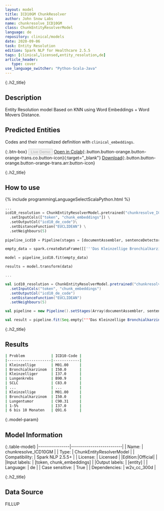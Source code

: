 ```yaml
---
layout: model
title: ICD10GM ChunkResolver
author: John Snow Labs
name: chunkresolve_ICD10GM
class: ChunkEntityResolverModel
language: de
repository: clinical/models
date: 2020-09-06
task: Entity Resolution
edition: Spark NLP for Healthcare 2.5.5
tags: [clinical,licensed,entity_resolution,de]
article_header:
   type: cover
use_language_switcher: "Python-Scala-Java"
---
```


{:.h2_title}
## Description
Entity Resolution model Based on KNN using Word Embeddings + Word Movers Distance.

## Predicted Entities 
Codes and their normalized definition with `clinical_embeddings`.

{:.btn-box}
<button class="button button-orange" disabled>Live Demo</button>
[Open in Colab](https://colab.research.google.com/github/JohnSnowLabs/spark-nlp-workshop/blob/master/tutorials/Certification_Trainings/Healthcare/14.German_Healthcare_Models.ipynb){:.button.button-orange.button-orange-trans.co.button-icon}{:target="_blank"}
[Download](https://s3.amazonaws.com/auxdata.johnsnowlabs.com/clinical/models/chunkresolve_ICD10GM_de_2.5.5_2.4_1599431635423.zip){:.button.button-orange.button-orange-trans.arr.button-icon}

{:.h2_title}
## How to use 
<div class="tabs-box" markdown="1">

{% include programmingLanguageSelectScalaPython.html %}

```python
...
icd10_resolution = ChunkEntityResolverModel.pretrained("chunkresolve_ICD10GM",'de','clinical/models') \
  .setInputCols(["token", "chunk_embeddings"]) \
  .setOutputCol("icd10_de_code")\
  .setDistanceFunction("EUCLIDEAN") \
  .setNeighbours(5)
    
pipeline_icd10 = Pipeline(stages = [documentAssembler, sentenceDetector, tokenizer, stopwords, de_embeddings, de_ner, ner_converter, chunk_embeddings, icd10_resolution])

empty_data = spark.createDataFrame([['''Das Kleinzellige Bronchialkarzinom (Kleinzelliger Lungenkrebs, SCLC) ist Hernia femoralis, Akne, einseitig, ein hochmalignes bronchogenes Karzinom, das überwiegend im Zentrum der Lunge, in einem Hauptbronchus entsteht. Die mittlere Prävalenz wird auf 1/20.000 geschätzt. Vom SCLC sind hauptsächlich Peronen mittleren Alters (27-66 Jahre) mit Raucheranamnese betroffen. Etwa 70% der Patienten mit SCLC haben bei Stellung der Diagnose schon extra-thorakale Symptome. Zu den Symptomen gehören Thoraxschmerz, Dyspnoe, Husten und pfeifende Atmung. Die Beteiligung benachbarter Bereiche verursacht Heiserkeit, Dysphagie und Oberes Vena-cava-Syndrom (Obstruktion des Blutflusses durch die Vena cava superior). Zusätzliche Symptome als Folge einer Fernmetastasierung sind ebenfalls möglich. Rauchen und Strahlenexposition sind synergistisch wirkende Risikofaktoren. Die industrielle Exposition mit Bis (Chlormethyläther) ist ein weiterer Risikofaktor. Röntgenaufnahmen des Thorax sind nicht ausreichend empfindlich, um einen SCLC frühzeitig zu erkennen. Röntgenologischen Auffälligkeiten muß weiter nachgegangen werden, meist mit Computertomographie. Die Diagnose wird bioptisch gesichert. Patienten mit SCLC erhalten meist Bestrahlung und/oder Chemotherapie. In Hinblick auf eine Verbesserung der Überlebenschancen der Patienten ist sowohl bei ausgedehnten und bei begrenzten SCLC eine kombinierte Chemotherapie wirksamer als die Behandlung mit Einzelsubstanzen. Es kann auch eine prophylaktische Bestrahlung des Schädels erwogen werden, da innerhalb von 2-3 Jahren nach Behandlungsbeginn ein hohes Risiko für zentralnervöse Metastasen besteht. Das Kleinzellige Bronchialkarzinom ist der aggressivste Lungentumor: Die 5-Jahres-Überlebensrate beträgt 1-5%, der Median des gesamten Überlebens liegt bei etwa 6 bis 10 Monaten.''']]).toDF("text")

model = pipeline_icd10.fit(empty_data)

results = model.transform(data)

```

```scala
...

val icd10_resolution = ChunkEntityResolverModel.pretrained("chunkresolve_ICD10GM",'de','clinical/models')
  .setInputCols("token", "chunk_embeddings") 
  .setOutputCol("icd10_de_code")
  .setDistanceFunction("EUCLIDEAN")
  .setNeighbours(5)

val pipeline = new Pipeline().setStages(Array(documentAssembler, sentenceDetector, tokenizer, stopwords, de_embeddings, de_ner, ner_converter, chunk_embeddings, icd10_resolution))

val result = pipeline.fit(Seq.empty['''Das Kleinzellige Bronchialkarzinom (Kleinzelliger Lungenkrebs, SCLC) ist Hernia femoralis, Akne, einseitig, ein hochmalignes bronchogenes Karzinom, das überwiegend im Zentrum der Lunge, in einem Hauptbronchus entsteht. Die mittlere Prävalenz wird auf 1/20.000 geschätzt. Vom SCLC sind hauptsächlich Peronen mittleren Alters (27-66 Jahre) mit Raucheranamnese betroffen. Etwa 70% der Patienten mit SCLC haben bei Stellung der Diagnose schon extra-thorakale Symptome. Zu den Symptomen gehören Thoraxschmerz, Dyspnoe, Husten und pfeifende Atmung. Die Beteiligung benachbarter Bereiche verursacht Heiserkeit, Dysphagie und Oberes Vena-cava-Syndrom (Obstruktion des Blutflusses durch die Vena cava superior). Zusätzliche Symptome als Folge einer Fernmetastasierung sind ebenfalls möglich. Rauchen und Strahlenexposition sind synergistisch wirkende Risikofaktoren. Die industrielle Exposition mit Bis (Chlormethyläther) ist ein weiterer Risikofaktor. Röntgenaufnahmen des Thorax sind nicht ausreichend empfindlich, um einen SCLC frühzeitig zu erkennen. Röntgenologischen Auffälligkeiten muß weiter nachgegangen werden, meist mit Computertomographie. Die Diagnose wird bioptisch gesichert. Patienten mit SCLC erhalten meist Bestrahlung und/oder Chemotherapie. In Hinblick auf eine Verbesserung der Überlebenschancen der Patienten ist sowohl bei ausgedehnten und bei begrenzten SCLC eine kombinierte Chemotherapie wirksamer als die Behandlung mit Einzelsubstanzen. Es kann auch eine prophylaktische Bestrahlung des Schädels erwogen werden, da innerhalb von 2-3 Jahren nach Behandlungsbeginn ein hohes Risiko für zentralnervöse Metastasen besteht. Das Kleinzellige Bronchialkarzinom ist der aggressivste Lungentumor: Die 5-Jahres-Überlebensrate beträgt 1-5%, der Median des gesamten Überlebens liegt bei etwa 6 bis 10 Monaten.'''].toDS.toDF("text")).transform(data)

```
</div>

{:.h2_title}
## Results

```bash
| Problem            | ICD10-Code |
|--------------------|------------|
| Kleinzellige       | M01.00     |
| Bronchialkarzinom  | I50.0      |
| Kleinzelliger      | I37.0      |
| Lungenkrebs        | B90.9      |
| SCLC               | C83.0      |
| ...                | ...        |
| Kleinzellige       | M01.00     |
| Bronchialkarzinom  | I50.0      |
| Lungentumor        | C90.31     |
| 1-5%               | I37.0      |
| 6 bis 10 Monaten   | Q91.6      |
```

{:.model-param}
## Model Information

{:.table-model}
|----------------|--------------------------|
| Name:           | chunkresolve_ICD10GM     |
| Type:    | ChunkEntityResolverModel |
| Compatibility:  | Spark NLP 2.5.5+                    |
| License:        | Licensed                 |
|Edition:|Official|               |
|Input labels:         | [token, chunk_embeddings]  |
|Output labels:        | [entity]                  |
| Language:       | de                       |
| Case sensitive: | True                     |
| Dependencies:  | w2v_cc_300d              |

{:.h2_title}
## Data Source
FILLUP
